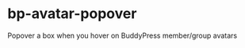 bp-avatar-popover
=================

Popover a box when you hover on BuddyPress member/group avatars
